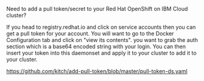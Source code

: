 Need to add a pull token/secret to your Red Hat OpenShift on IBM Cloud cluster?

If you head to registry.redhat.io and click on service accounts then you can get a pull token for your account. You will want to go to the Docker Configuration tab and click on "view its contents". you want to grab the auth section which is a base64 encoded string with your login. You can then insert your token into this daemonset and apply it to your cluster to add it to your cluster. 

https://github.com/kitch/add-pull-token/blob/master/pull-token-ds.yaml
